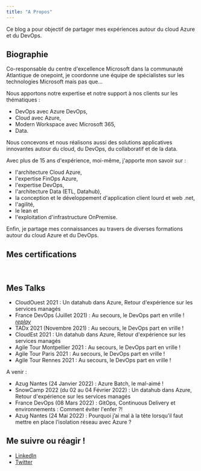 ```yaml
---
title: "A Propos"
---
```

Ce blog a pour objectif de partager mes expériences autour du cloud Azure et du DevOps.

## Biographie

Co-responsable du centre d'excellence Microsoft dans la communauté Atlantique de onepoint, je coordonne une équipe de spécialistes sur les technologies Microsoft mais pas que... 

Nous apportons notre expertise et notre support à nos clients sur les thématiques :

- DevOps avec Azure DevOps, 
- Cloud avec Azure, 
- Modern Workspace avec Microsoft 365, 
- Data. 

Nous concevons et nous réalisons aussi des solutions applicatives innovantes autour du cloud, du DevOps, du collaboratif et de la data. 

Avec plus de 15 ans d'expérience, moi-même, j'apporte mon savoir sur :

- l'architecture Cloud Azure, 
- l'expertise FinOps Azure, 
- l'expertise DevOps, 
- l'architecture Data (ETL, Datahub), 
- la conception et le développement d'application client lourd et web .net, 
- l'agilité, 
- le lean et 
- l'exploitation d'infrastructure OnPremise.
  
Enfin, je partage mes connaissances au travers de diverses formations autour du cloud Azure et du DevOps.

## Mes certifications

<div data-iframe-width="150" data-iframe-height="270" data-share-badge-id="dc28d816-0721-44fd-8506-e0b9a2f200f6" data-share-badge-host="https://www.credly.com" style="display: inline-block;"></div>
<div data-iframe-width="150" data-iframe-height="270" data-share-badge-id="bd5c4974-eb9e-4181-8fd6-d1b984045e07" data-share-badge-host="https://www.credly.com" style="display: inline-block;"></div>
<div data-iframe-width="150" data-iframe-height="270" data-share-badge-id="474e2741-6015-4858-9cf0-bb70b13224f8" data-share-badge-host="https://www.credly.com" style="display: inline-block;"></div>
<div data-iframe-width="150" data-iframe-height="270" data-share-badge-id="87c01da4-9158-4f58-b396-282c96e2a98f" data-share-badge-host="https://www.credly.com" style="display: inline-block;"></div>
<div data-iframe-width="150" data-iframe-height="270" data-share-badge-id="748def44-5ad6-49a3-b8e1-fdc07dae4458" data-share-badge-host="https://www.credly.com" style="display: inline-block;"></div>
<script type="text/javascript" async src="//cdn.credly.com/assets/utilities/embed.js"></script>

## Mes Talks

- CloudOuest 2021 : Un datahub dans Azure, Retour d'expérience sur les services managés
- France DevOps (Juillet 2021) : Au secours, le DevOps part en vrille ! *[replay](https://www.francedevops.fr/webinars/au-secours-le-devops-part-en-vrille)*
- TADx 2021 (Novembre 2021) : Au secours, le DevOps part en vrille !
- CloudEst 2021 : Un datahub dans Azure, Retour d'expérience sur les services managés
- Agile Tour Montpellier 2021 : Au secours, le DevOps part en vrille !
- Agile Tour Paris 2021 : Au secours, le DevOps part en vrille !
- Agile Tour Rennes 2021 : Au secours, le DevOps part en vrille !

A venir :

- Azug Nantes (24 Janvier 2022) : Azure Batch, le mal-aimé !
- SnowCamp 2022 (du 02 au 04 Février 2022) : Un datahub dans Azure, Retour d'expérience sur les services managés
- France DevOps (08 Mars 2022) : GitOps, Continuous Delivery et environnements : Comment éviter l'enfer ?!
- Azug Nantes (24 Mai 2022) : Pourquoi j’ai mal à la tête lorsqu’il faut mettre en place l’isolation réseau avec Azure ?

## Me suivre ou réagir !

- [LinkedIn](https://www.linkedin.com/in/pmorisseau/)
- [Twitter](https://twitter.com/morisseauphi)